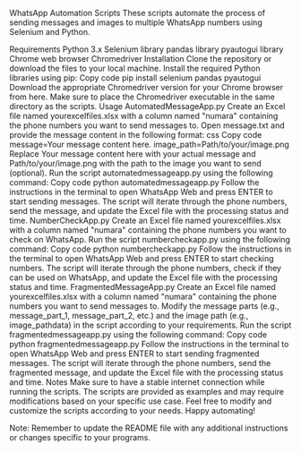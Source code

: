 WhatsApp Automation Scripts
These scripts automate the process of sending messages and images to multiple WhatsApp numbers using Selenium and Python.

Requirements
Python 3.x
Selenium library
pandas library
pyautogui library
Chrome web browser
Chromedriver
Installation
Clone the repository or download the files to your local machine.
Install the required Python libraries using pip:
Copy code
pip install selenium pandas pyautogui
Download the appropriate Chromedriver version for your Chrome browser from here. Make sure to place the Chromedriver executable in the same directory as the scripts.
Usage
AutomatedMessageApp.py
Create an Excel file named yourexcelfiles.xlsx with a column named "numara" containing the phone numbers you want to send messages to.
Open message.txt and provide the message content in the following format:
css
Copy code
message=Your message content here.
image_path=Path/to/your/image.png
Replace Your message content here with your actual message and Path/to/your/image.png with the path to the image you want to send (optional).
Run the script automatedmessageapp.py using the following command:
Copy code
python automatedmessageapp.py
Follow the instructions in the terminal to open WhatsApp Web and press ENTER to start sending messages.
The script will iterate through the phone numbers, send the message, and update the Excel file with the processing status and time.
NumberCheckApp.py
Create an Excel file named yourexcelfiles.xlsx with a column named "numara" containing the phone numbers you want to check on WhatsApp.
Run the script numbercheckapp.py using the following command:
Copy code
python numbercheckapp.py
Follow the instructions in the terminal to open WhatsApp Web and press ENTER to start checking numbers.
The script will iterate through the phone numbers, check if they can be used on WhatsApp, and update the Excel file with the processing status and time.
FragmentedMessageApp.py
Create an Excel file named yourexcelfiles.xlsx with a column named "numara" containing the phone numbers you want to send messages to.
Modify the message parts (e.g., message_part_1, message_part_2, etc.) and the image path (e.g., image_pathdata) in the script according to your requirements.
Run the script fragmentedmessageapp.py using the following command:
Copy code
python fragmentedmessageapp.py
Follow the instructions in the terminal to open WhatsApp Web and press ENTER to start sending fragmented messages.
The script will iterate through the phone numbers, send the fragmented message, and update the Excel file with the processing status and time.
Notes
Make sure to have a stable internet connection while running the scripts.
The scripts are provided as examples and may require modifications based on your specific use case.
Feel free to modify and customize the scripts according to your needs. Happy automating!

Note: Remember to update the README file with any additional instructions or changes specific to your programs.
